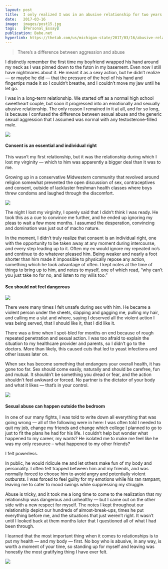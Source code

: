 ```yaml
---
layout: post
title:  I only realized I was in an abusive relationship for two years after it ended
date:   2017-03-16
image:  images/post15.jpg
tags:   [Personal_Essay]
publication: Babe.net
hyperlink: https://thetab.com/us/michigan-state/2017/03/16/abusive-relationship-3201
---
```

>There’s a difference between aggression and abuse

I distinctly remember the first time my boyfriend wrapped his hand around my neck as I was pinned down to the futon in my basement. Even now I still have nightmares about it. He meant it as a sexy action, but he didn’t realize — or maybe he did — that the pressure of the heel of his hand and fingertips made it so I couldn’t breathe, and I couldn’t move my jaw until he let go.

I was in a long-term relationship. We started off as a normal high school sweetheart couple, but soon it progressed into an emotionally and sexually abusive relationship. The only reason I remained in it at all, and for so long, is because I confused the difference between sexual abuse and the generic sexual aggression that I assumed was normal with any testosterone-filled male.

![]({{site.baseurl}}/images/post15_1.jpg)

#### Consent is an essential and individual right
This wasn’t my first relationship, but it was the relationship during which I lost my virginity — which to him was apparently a bigger deal than it was to me.

Growing up in a conservative Midwestern community that revolved around religion somewhat prevented the open discussion of sex, contraceptives and consent, outside of lackluster freshman health classes where boys threw condoms and laughed through the discomfort.

![]({{site.baseurl}}/images/post15_2.jpg)

The night I lost my virginity, I openly said that I didn’t think I was ready. He took this as a cue to convince me further, and he ended up ignoring my pleas to wait a few more months. I assumed the desperation, convincing and domination was just out of macho nature.

In the moment, I didn’t truly realize that consent is an individual right, one with the opportunity to be taken away at any moment during intercourse, and every step leading up to it. Often my ex would ignore my repeated no’s and continue to do whatever pleased him. Being weaker and nearly a foot shorter than him made it impossible to physically repose any action, something which he took advantage of often. I kept notes at the time of things to bring up to him, and notes to myself, one of which read, “why can’t you just take no for no, and listen to my wills too.”

#### Sex should not feel dangerous


![]({{site.baseurl}}/images/post15_3.jpg)

There were many times I felt unsafe during sex with him. He became a violent person under the sheets, slapping and gagging me, pulling my hair, and calling me a slut and whore, saying I deserved all the violent action I was being served, that I should like it, that I did like it.

There was a time when I spot-bled for months on end because of rough repeated penetration and sexual action. I was too afraid to explain the situation to my healthcare provider and parents, so I didn’t go to the doctors. More than likely, this caused cuts that led to yeast infections and other issues later on.

When sex has become something that endangers your overall health, it has gone too far. Sex should come easily, naturally and should be carefree, fun and mutual. It shouldn’t be something you dread or fear, and the action shouldn’t feel awkward or forced. No partner is the dictator of your body and what it likes — that’s in your control.

![]({{site.baseurl}}/images/post15_4.jpg)

#### Sexual abuse can happen outside the bedroom
In one of our many fights, I was told to write down all everything that was going wrong — all of the following were in here: I was often told I needed to quit my job, change my friends and change which college I planned to go to just to fit the plans he had for his life. I couldn’t help but wonder what happened to my career, my wants? He isolated me to make me feel like he was my only resource – what happened to my other friends?

I felt powerless.

In public, he would ridicule me and let others make fun of my body and personality. I often felt trapped between him and my friends, and was normally forced to choose him to avoid angry and potentially violent outbursts. I was forced to feel guilty for my emotions while his ran rampant, leaving me to cater to mood swings while suppressing my struggle.

Abuse is tricky, and it took me a long time to come to the realization that my relationship was dangerous and unhealthy — but I came out on the other side with a new respect for myself. The notes I kept throughout our relationship depict our hundreds of almost-break-ups, times he put everything before me, and the situations that just weren’t right. It wasn’t until I looked back at them months later that I questioned all of what I had been through.

I learned that the most important thing when it comes to relationships is to put my health — and my body — first. No boy who is abusive, in any way, is worth a moment of your time, so standing up for myself and leaving was honestly the most gratifying thing I have ever felt.

![]({{site.baseurl}}/images/post15_5.jpg)
